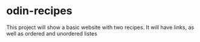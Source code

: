 # odin-recipes
This project will show a basic website with two recipes. 
It will have links, as well as ordered and unordered listes
